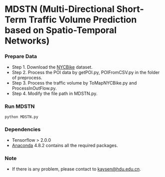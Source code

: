# MDSTN (Multi-Directional Short-Term Traffic Volume Prediction based on Spatio-Temporal Networks)

### Prepare Data
* Step 1. Download the [NYCBike](https://data.cityofnewyork.us/) dataset.
* Step 2. Process the POI data by getPOI.py, POIFromCSV.py in the folder of preprocess.
* Step 3. Process the traffic volume by ToMapNYCBike.py and ProcessInOutFlow.py.
* Step 4. Modify the file path in MDSTN.py.

### Run MDSTN
    python MDSTN.py

### Dependencies
* Tensorflow > 2.0.0
* [Anaconda](https://www.anaconda.com/) 4.8.2 contains all the required packages.

### Note
* If there is any problem, please contact to kaysen@hdu.edu.cn.

